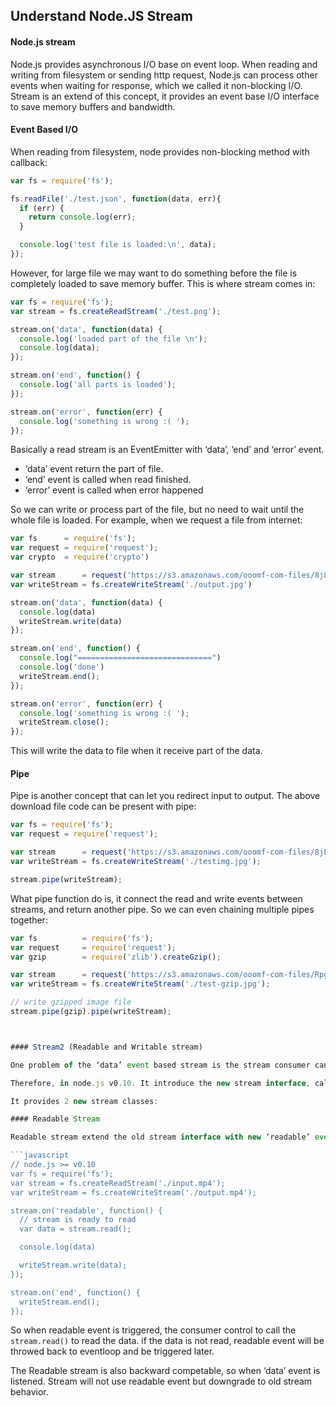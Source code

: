 ## Understand Node.JS Stream

#### Node.js stream

Node.js provides asynchronous I/O base on event loop. When reading and writing from filesystem or sending http request, Node.js can process other events when waiting for response, which we called it non-blocking I/O. Stream is an extend of this concept, it provides an event base I/O interface to save memory buffers and bandwidth.

#### Event Based I/O

When reading from filesystem, node provides non-blocking method with callback:

```javascript
var fs = require('fs');

fs.readFile('./test.json', function(data, err){
  if (err) {
    return console.log(err);
  }

  console.log('test file is loaded:\n', data);
});

```
However, for large file we may want to do something before the file is completely loaded to save memory buffer. This is where stream comes in:

```javascript
var fs = require('fs');
var stream = fs.createReadStream('./test.png');

stream.on('data', function(data) {
  console.log('loaded part of the file \n');
  console.log(data);
});

stream.on('end', function() {
  console.log('all parts is loaded');
});

stream.on('error', function(err) {
  console.log('something is wrong :( ');
});

```

Basically a read stream is an EventEmitter with ‘data’, ‘end’ and ‘error’ event.

- ‘data’ event return the part of file.
- ‘end’ event is called when read finished.
- ‘error’ event is called when error happened

So we can write or process part of the file, but no need to wait until the whole file is loaded. For example, when we request a file from internet:

```javascript
var fs      = require('fs');
var request = require('request');
var crypto  = require('crypto')

var stream      = request('https://s3.amazonaws.com/ooomf-com-files/8jLdwLg6TLKIQfJcZgDb_Freedom_5.jpg');
var writeStream = fs.createWriteStream('./output.jpg')

stream.on('data', function(data) {
  console.log(data)
  writeStream.write(data)
});

stream.on('end', function() {
  console.log("==============================")
  console.log('done')
  writeStream.end();
});

stream.on('error', function(err) {
  console.log('something is wrong :( ');
  writeStream.close();
});


```

This will write the data to file when it receive part of the data.

#### Pipe

Pipe is another concept that can let you redirect input to output. The above download file code can be present with pipe:

```javascript
var fs = require('fs');
var request = require('request');

var stream      = request('https://s3.amazonaws.com/ooomf-com-files/8jLdwLg6TLKIQfJcZgDb_Freedom_5.jpg');
var writeStream = fs.createWriteStream('./testimg.jpg');

stream.pipe(writeStream);

```

What pipe function do is, it connect the read and write events between streams, and return another pipe. So we can even chaining multiple pipes together:


```javascript
var fs          = require('fs');
var request     = require('request');
var gzip        = require('zlib').createGzip();

var stream      = request('https://s3.amazonaws.com/ooomf-com-files/RpgvvtYAQeqAIs1knERU_vegetables.jpg');
var writeStream = fs.createWriteStream('./test-gzip.jpg');

// write gzipped image file
stream.pipe(gzip).pipe(writeStream);



#### Stream2 (Readable and Writable stream)

One problem of the ‘data’ event based stream is the stream consumer can’t control the timimg of read and how much data to read each times. When data event is triggered, handler function need to store the data into buffer or write it to disk right away. That becomes a problem when we have slow or limited write I/O.

Therefore, in node.js v0.10. It introduce the new stream interface, called stream2.

It provides 2 new stream classes:

#### Readable Stream

Readable stream extend the old stream interface with new ‘readable’ event, which let the consumer control the timing of read and how many bytes to read.

```javascript
// node.js >= v0.10
var fs = require('fs');
var stream = fs.createReadStream('./input.mp4');
var writeStream = fs.createWriteStream('./output.mp4');

stream.on('readable', function() {
  // stream is ready to read
  var data = stream.read();

  console.log(data)

  writeStream.write(data);
});

stream.on('end', function() {
  writeStream.end();
});

```

So when readable event is triggered, the consumer control to call the ``` stream.read() ``` to read the data. if the data is not read, readable event will be throwed back to eventloop and be triggered later.

The Readable stream is also backward competable, so when ‘data’ event is listened. Stream will not use readable event but downgrade to old stream behavior.